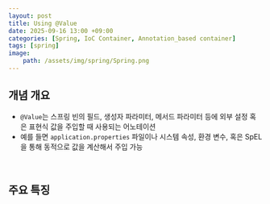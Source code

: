```yaml
---
layout: post
title: Using @Value
date: 2025-09-16 13:00 +09:00
categories: [Spring, IoC Container, Annotation_based container]
tags: [spring]
image:
    path: /assets/img/spring/Spring.png
---
```


## 개념 개요

- `@Value`는 스프링 빈의 필드, 생성자 파라미터, 메서드 파라미터 등에 외부 설정 혹은 표현식 값을 주입할 때 사용되는 어노테이션
- 예를 들면 `application.properties` 파일이나 시스템 속성, 환경 변수, 혹은 SpEL을 통해 동적으로 값을 계산해서 주입 가능

<br>

## 주요 특징